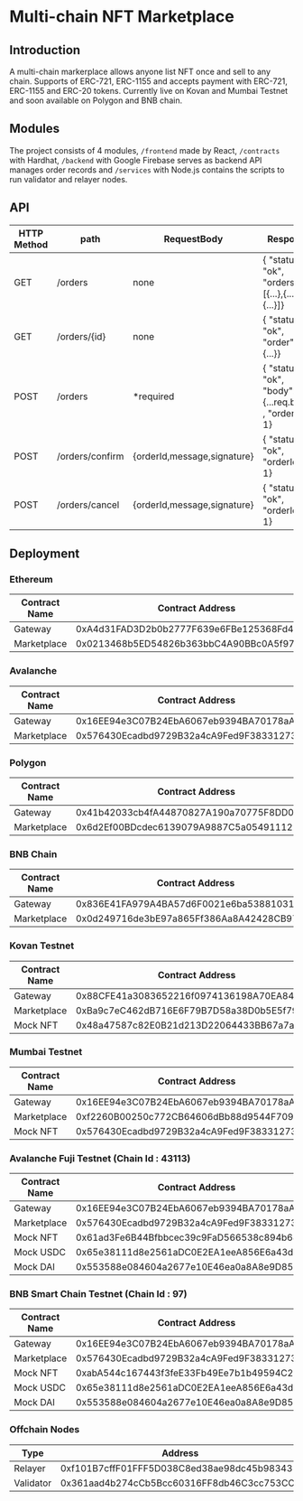 # Multi-chain NFT Marketplace

## Introduction

A multi-chain markerplace allows anyone list NFT once and sell to any chain. Supports of ERC-721, ERC-1155 and accepts payment with ERC-721, ERC-1155 and ERC-20 tokens. Currently live on Kovan and Mumbai Testnet and soon available on Polygon and BNB chain.

## Modules

The project consists of 4 modules, `/frontend` made by React, `/contracts` with Hardhat, `/backend` with Google Firebase serves as backend API manages order records and `/services` with Node.js contains the scripts to run validator and relayer nodes.



## API

| HTTP Method | path            | RequestBody                 | Response                                                |
| ----------- | --------------- | --------------------------- | ------------------------------------------------------- |
| GET         | /orders         | none                        | { "status": "ok", "orders": [{...},{...},{...}]}        |
| GET         | /orders/{id}    | none                        | { "status": "ok", "order": {...}}                       |
| POST        | /orders         | \*required                  | { "status": "ok", "body": {...req.body} , "orderId": 1} |
| POST        | /orders/confirm | {orderId,message,signature} | { "status": "ok", "orderId": 1}                         |
| POST        | /orders/cancel  | {orderId,message,signature} | { "status": "ok", "orderId": 1}                         |


## Deployment

### Ethereum

Contract Name | Contract Address 
--- | --- 
Gateway | 0xA4d31FAD3D2b0b2777F639e6FBe125368Fd4d845
Marketplace | 0x0213468b5ED54826b363bbC4A90BBc0A5f972c39

### Avalanche

Contract Name | Contract Address 
--- | --- 
Gateway | 0x16EE94e3C07B24EbA6067eb9394BA70178aAc4c0
Marketplace | 0x576430Ecadbd9729B32a4cA9Fed9F38331273924

### Polygon

Contract Name | Contract Address 
--- | --- 
Gateway | 0x41b42033cb4fA44870827A190a70775F8DD0586F
Marketplace | 0x6d2Ef00BDcdec6139079A9887C5a0549111215Ea

### BNB Chain

Contract Name | Contract Address 
--- | --- 
Gateway | 0x836E41FA979A4BA57d6F0021e6ba5388103153f9
Marketplace | 0x0d249716de3bE97a865Ff386Aa8A42428CB97347 

### Kovan Testnet

Contract Name | Contract Address 
--- | --- 
Gateway | 0x88CFE41a3083652216f0974136198A70EA847261
Marketplace | 0xBa9c7eC462dB716E6F79B7D58a38D0b5E5f79141
Mock NFT | 0x48a47587c82E0B21d213D22064433BB67a7a7171

### Mumbai Testnet

Contract Name | Contract Address 
--- | --- 
Gateway | 0x16EE94e3C07B24EbA6067eb9394BA70178aAc4c0
Marketplace | 0xf2260B00250c772CB64606dBb88d9544F709308C
Mock NFT | 0x576430Ecadbd9729B32a4cA9Fed9F38331273924

### Avalanche Fuji Testnet (Chain Id : 43113)

Contract Name | Contract Address 
--- | --- 
Gateway | 0x16EE94e3C07B24EbA6067eb9394BA70178aAc4c0
Marketplace | 0x576430Ecadbd9729B32a4cA9Fed9F38331273924
Mock NFT | 0x61ad3Fe6B44Bfbbcec39c9FaD566538c894b6471
Mock USDC | 0x65e38111d8e2561aDC0E2EA1eeA856E6a43dC892
Mock DAI | 0x553588e084604a2677e10E46ea0a8A8e9D859146

### BNB Smart Chain Testnet (Chain Id : 97)

Contract Name | Contract Address 
--- | --- 
Gateway | 0x16EE94e3C07B24EbA6067eb9394BA70178aAc4c0
Marketplace | 0x576430Ecadbd9729B32a4cA9Fed9F38331273924
Mock NFT | 0xabA544c167443f3feE33Fb49Ee7b1b49594C25F3
Mock USDC | 0x65e38111d8e2561aDC0E2EA1eeA856E6a43dC892
Mock DAI | 0x553588e084604a2677e10E46ea0a8A8e9D859146

### Offchain Nodes

Type | Address 
--- | --- 
Relayer | 0xf101B7cffF01FFF5D038C8ed38ae98dc45b98343
Validator | 0x361aad4b274cCb5Bcc60316FF8db46C3cc753CCF


